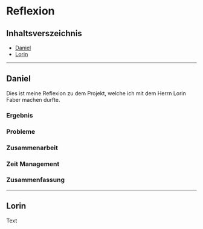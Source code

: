 # Reflexion

## Inhaltsverszeichnis
- [Daniel](#daniel)
- [Lorin](#lorin)

---

## Daniel 
Dies ist meine Reflexion zu dem Projekt, welche ich mit dem Herrn Lorin Faber machen durfte. 
### Ergebnis

### Probleme

### Zusammenarbeit

### Zeit Management

### Zusammenfassung

- - -

## Lorin 
Text
